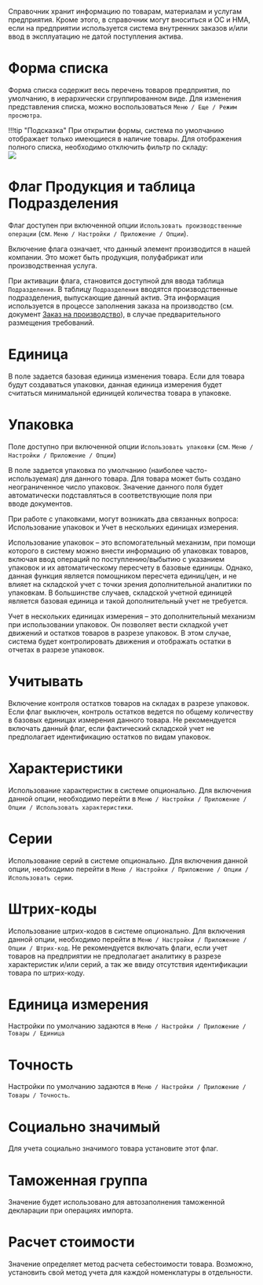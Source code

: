 ﻿Справочник хранит информацию по товарам, материалам и услугам предприятия. Кроме этого, в справочник могут вноситься и ОС и НМА, если на предприятии используется система внутренних заказов и/или ввод в эксплуатацию не датой поступления актива.

# Форма списка

Форма списка содержит весь перечень товаров предприятия, по умолчанию, в иерархически сгруппированном виде. Для изменения представления списка, можно воспользоваться `Меню / Еще / Режим просмотра`.

!!!tip "Подсказка"
	При открытии формы, система по умолчанию отображает только имеющиеся в наличие товары. Для отображения полного списка, необходимо отключить фильтр по складу:<br/>
	![](/img/2018_02_05_15_18_271.png)

# Флаг Продукция и таблица Подразделения

Флаг доступен при включенной опции `Использовать производственные операции` (см. `Меню / Настройки / Приложение / Опции`).

Включение флага означает, что данный элемент производится в нашей компании. Это может быть продукция, полуфабрикат или производственная услуга.

При активации флага, становится доступной для ввода таблица `Подразделения`. В таблицу `Подразделения` вводятся производственные подразделения, выпускающие данный актив. Эта информация используется в процессе заполнения заказа на производство (см. документ [Заказ на производство](/d/ProductionOrder)), в случае предварительного размещения требований.

# Единица

В поле задается базовая единица изменения товара. Если для товара будут создаваться упаковки, данная единица измерения будет считаться минимальной единицей количества товара в упаковке.

# Упаковка

Поле доступно при включенной опции `Использовать упаковки` (см. `Меню / Настройки / Приложение / Опции`)

В поле задается упаковка по умолчанию (наиболее часто-используемая) для данного товара. Для товара может быть создано неограниченное число упаковок. Значение данного поля будет автоматически подставляться в соответствующие поля при вводе документов.

При работе с упаковками, могут возникать два связанных вопроса: Использование упаковок и Учет в нескольких единицах измерения.

Использование упаковок – это вспомогательный механизм, при помощи которого в систему можно внести информацию об упаковках товаров, включая ввод операций по поступлению/выбытию с указанием упаковок и их автоматическому пересчету в базовые единицы. Однако, данная функция является помощником пересчета единиц/цен, и не влияет на складской учет с точки зрения дополнительной аналитики по упаковкам. В большинстве случаев, складской учетной единицей является базовая единица и такой дополнительный учет не требуется.

Учет в нескольких единицах измерения – это дополнительный механизм при использовании упаковок. Он позволяет вести складкой учет движений и остатков товаров в разрезе упаковок. В этом случае, система будет контролировать движения и отображать остатки в отчетах в разрезе упаковок. 

# Учитывать

Включение контроля остатков товаров на складах в разрезе упаковок. Если флаг выключен, контроль остатков ведется по общему количеству в базовых единицах измерения данного товара. Не рекомендуется включать данный флаг, если фактический складской учет не предполагает идентификацию остатков по видам упаковок.

# Характеристики

Использование характеристик в системе опционально. Для включения данной опции, необходимо перейти в `Меню / Настройки / Приложение / Опции / Использовать характеристики`.

# Серии

Использование серий в системе опционально. Для включения данной опции, необходимо перейти в `Меню / Настройки / Приложение / Опции / Использовать серии`.

# Штрих-коды

Использование штрих-кодов в системе опционально. Для включения данной опции, необходимо перейти в `Меню / Настройки / Приложение / Опции / Штрих-код`. Не рекомендуется включать флаги, если учет товаров на предприятии не предполагает аналитику в разрезе характеристик и/или серий, а так же ввиду отсутствия идентификации товара по штрих-коду.

# Единица измерения

Настройки по умолчанию задаются в `Меню / Настройки / Приложение / Товары / Единица`

# Точность

Настройки по умолчанию задаются в `Меню / Настройки / Приложение / Товары / Точность`.

# Социально значимый

Для учета социально значимого товара установите этот флаг.

# Таможенная группа

Значение будет использовано для автозаполнения таможенной декларации при операциях импорта.

# Расчет стоимости

Значение определяет метод расчета себестоимости товара. Возможно, установить свой метод учета для каждой номенклатуры в отдельности.
